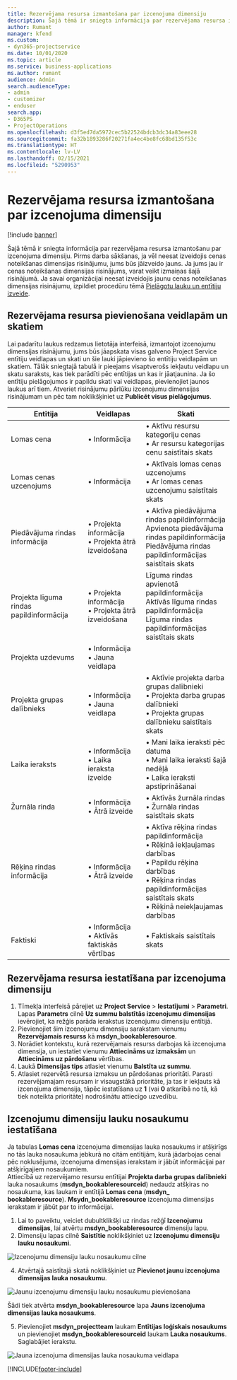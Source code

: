 ```yaml
---
title: Rezervējama resursa izmantošana par izcenojuma dimensiju
description: Šajā tēmā ir sniegta informācija par rezervējama resursa izmantošanu par izcenojuma dimensiju.
author: Rumant
manager: kfend
ms.custom:
- dyn365-projectservice
ms.date: 10/01/2020
ms.topic: article
ms.service: business-applications
ms.author: rumant
audience: Admin
search.audienceType:
- admin
- customizer
- enduser
search.app:
- D365PS
- ProjectOperations
ms.openlocfilehash: d3f5ed7da5972cec5b22524bdcb3dc34a83eee28
ms.sourcegitcommit: fa32b1893286f20271fa4ec4be8fc68bd135f53c
ms.translationtype: HT
ms.contentlocale: lv-LV
ms.lasthandoff: 02/15/2021
ms.locfileid: "5290953"
---
```

# <a name="use-bookable-resource-as-a-pricing-dimension"></a>Rezervējama resursa izmantošana par izcenojuma dimensiju

[!include [banner](../includes/psa-now-project-operations.md)]

Šajā tēmā ir sniegta informācija par rezervējama resursa izmantošanu par izcenojuma dimensiju. Pirms darba sākšanas, ja vēl neesat izveidojis cenas noteikšanas dimensijas risinājumu, jums būs jāizveido jauns. Ja jums jau ir cenas noteikšanas dimensijas risinājums, varat veikt izmaiņas šajā risinājumā. Ja savai organizācijai neesat izveidojis jaunu cenas noteikšanas dimensijas risinājumu, izpildiet procedūru tēmā [Pielāgotu lauku un entītiju izveide](create-custom-fields-entities.md).

## <a name="add-bookable-resource-to-forms-and-views"></a>Rezervējama resursa pievienošana veidlapām un skatiem
Lai padarītu laukus redzamus lietotāja interfeisā, izmantojot izcenojumu dimensijas risinājumu, jums būs jāapskata visas galveno Project Service entītiju veidlapas un skati un šie lauki jāpievieno šo entītiju veidlapām un skatiem.
Tālāk sniegtajā tabulā ir pieejams visaptverošs iekļautu veidlapu un skatu saraksts, kas tiek parādīti pēc entītijas un kas ir jāatjaunina. Ja šo entītiju pielāgojumos ir papildu skati vai veidlapas, pievienojiet jaunos laukus arī tiem.
Atveriet risinājumu pārlūku izcenojumu dimensijas risinājumam un pēc tam noklikšķiniet uz **Publicēt visus pielāgojumus**.


|   Entītija        | Veidlapas   |Skati        |
| ------------------------------|---------------------------------|----------------------------------|
|  Lomas cena|• Informācija |• Aktīvu resursu kategoriju cenas<br> • Ar resursu kategorijas cenu saistītais skats|
|  Lomas cenas uzcenojums|• Informācija|• Aktīvais lomas cenas uzcenojums<br>• Ar lomas cenas uzcenojumu saistītais skats|
|  Piedāvājuma rindas informācija|• Projekta informācija<br>• Projekta ātrā izveidošana|• Aktīva piedāvājuma rindas papildinformācija<br>Apvienota piedāvājuma rindas papildinformācija<br>Piedāvājuma rindas papildinformācijas saistītais skats|
|  Projekta līguma rindas papildinformācija|• Projekta informācija<br>• Projekta ātrā izveidošana|Līguma rindas apvienotā papildinformācija<br>Aktīvās līguma rindas papildinformācija<br>Līguma rindas papildinformācijas saistītais skats|
|  Projekta uzdevums|• Informācija<br>• Jauna veidlapa||
|  Projekta grupas dalībnieks|• Informācija<br>• Jauna veidlapa|• Aktīvie projekta darba grupas dalībnieki<br>• Projekta darba grupas dalībnieki<br>• Projekta grupas dalībnieku saistītais skats|
|  Laika ieraksts|• Informācija<br>• Laika ieraksta izveide|• Mani laika ieraksti pēc datuma<br>• Mani laika ieraksti šajā nedēļā<br>• Laika ieraksti apstiprināšanai|
|  Žurnāla rinda|• Informācija<br>• Ātrā izveide|• Aktīvās žurnāla rindas<br>• Žurnāla rindas saistītais skats|
|  Rēķina rindas informācija|• Informācija<br>• Ātrā izveide|• Aktīva rēķina rindas papildinformācija<br>• Rēķinā iekļaujamas darbības<br>• Papildu rēķina darbības<br>• Rēķina rindas papildinformācijas saistītais skats<br>• Rēķinā neiekļaujamas darbības|
|  Faktiski|• Informācija<br>• Aktīvās faktiskās vērtības|• Faktiskais saistītais skats|

## <a name="set-up-bookable-resource-as-a-pricing-dimension"></a>Rezervējama resursa iestatīšana par izcenojuma dimensiju

1. Tīmekļa interfeisā pārejiet uz **Project Service** > **Iestatījumi** > **Parametri**. Lapas **Parametrs** cilnē **Uz summu balstītās izcenojumu dimensijas** ievērojiet, ka režģis parāda ierakstus izcenojumu dimensiju entītijā. 
2. Pievienojiet šim izcenojumu dimensiju sarakstam vienumu **Rezervējamais resurss** kā **msdyn_bookableresource**. 
3. Norādiet kontekstu, kurā rezervējamais resurss darbojas kā izcenojuma dimensija, un iestatiet vienumu **Attiecināms uz izmaksām** un **Attiecināms uz pārdošanu** vērtības.
4. Laukā **Dimensijas tips** atlasiet vienumu **Balstīta uz summu**. 
5. Atlasiet rezervētā resursa izmaksu un pārdošanas prioritāti. Parasti rezervējamajam resursam ir visaugstākā prioritāte, ja tas ir iekļauts kā izcenojuma dimensija, tāpēc iestatīšana uz **1** (vai **0** atkarībā no tā, kā tiek noteikta prioritāte) nodrošinātu attiecīgo uzvedību.

## <a name="set-up-pricing-dimension-field-names"></a>Izcenojumu dimensiju lauku nosaukumu iestatīšana

Ja tabulas **Lomas cena** izcenojuma dimensijas lauka nosaukums ir atšķirīgs no tās lauka nosaukuma jebkurā no citām entītijām, kurā jādarbojas cenai pēc noklusējuma, izcenojuma dimensijas ierakstam ir jābūt informācijai par atšķirīgajiem nosaukumiem.    
Attiecībā uz rezervējamo resursu entītijai **Projekta darba grupas dalībnieki** lauka nosaukums (**msdyn_bookableresourceid**) nedaudz atšķiras no nosaukuma, kas laukam ir entītijā **Lomas cena** (**msdyn_ bookableresource**). **Msydn_bookableresource** izcenojuma dimensijas ierakstam ir jābūt par to informācijai. 
1. Lai to paveiktu, veiciet dubultklikšķi uz rindas režģī **Izcenojumu dimensijas**, lai atvērtu **msdyn_bookableresource** dimensiju lapu.
2. Dimensiju lapas cilnē **Saistītie** noklikšķiniet uz **Izcenojumu dimensiju lauku nosaukumi**.

 ![Izcenojumu dimensiju lauku nosaukumu cilne](media/PD-fieldname.png)

4. Atvērtajā saistītajā skatā noklikšķiniet uz **Pievienot jaunu izcenojuma dimensijas lauka nosaukumu**.

 ![Jaunu izcenojumu dimensiju lauku nosaukumu pievienošana](media/Add-NewPD-fieldname.png)


Šādi tiek atvērta **msdyn_bookableresource** lapa **Jauns izcenojuma dimensijas lauka nosaukums**. 

5. Pievienojiet **msdyn_projectteam** laukam **Entītijas loģiskais nosaukums** un pievienojiet **msdyn_bookableresourceid** laukam **Lauka nosaukums**. Saglabājiet ierakstu.

 ![Jauna izcenojuma dimensijas lauka nosaukuma veidlapa](media/PD-fieldname-Added.png)


[!INCLUDE[footer-include](../includes/footer-banner.md)]